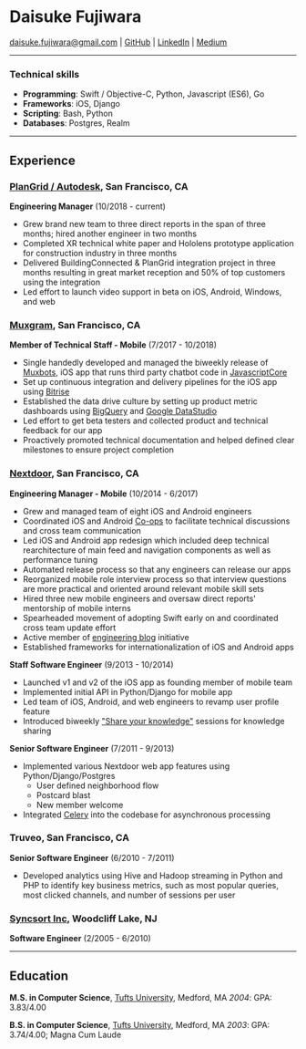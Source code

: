 # Daisuke Fujiwara
<daisuke.fujiwara@gmail.com> |
[GitHub](https://github.com/dfujiwara) |
[LinkedIn](https://www.linkedin.com/in/daisukefujiwara/) |
[Medium](https://medium.com/@daisuke.fujiwara)

---

### Technical skills
- __Programming__: Swift / Objective-C, Python, Javascript (ES6), Go
- __Frameworks__: iOS, Django
- __Scripting__: Bash, Python
- __Databases__: Postgres, Realm

---
## Experience

###  [PlanGrid / Autodesk](https://plangrid.com), San Francisco, CA
__Engineering Manager__ (10/2018 - current)
  - Grew brand new team to three direct reports in the span of three months; hired another engineer in two months
  - Completed XR technical white paper and Hololens prototype application for construction industry in three months
  - Delivered BuildingConnected & PlanGrid integration project in three months resulting in great market reception and 50% of top customers using the integration
  - Led effort to launch video support in beta on iOS, Android, Windows, and web

###  [Muxgram](https://muxgram.com), San Francisco, CA
__Member of Technical Staff - Mobile__ (7/2017 - 10/2018)
  - Single handedly developed and managed the biweekly release of [Muxbots](https://itunes.apple.com/us/app/muxbots/id1260001275?mt=8), iOS app that runs third party chatbot code in [JavascriptCore](https://developer.apple.com/documentation/javascriptcore)
  - Set up continuous integration and delivery pipelines for the iOS app using [Bitrise](https://bitrise.io)
  - Established the data drive culture by setting up product metric dashboards using [BigQuery](https://cloud.google.com/bigquery/) and [Google DataStudio](https://datastudio.google.com/)
  - Led effort to get beta testers and collected product and technical feedback for our app
  - Proactively promoted technical documentation and helped defined clear milestones to ensure project completion

###  [Nextdoor](https://nextdoor.com), San Francisco, CA
__Engineering Manager - Mobile__ (10/2014 - 6/2017)
  - Grew and managed team of eight iOS and Android engineers
  - Coordinated iOS and Android [Co-ops](https://engblog.nextdoor.com/co-ops-at-nextdoor-e0d64c2830b2) to facilitate technical discussions and cross team communication
  - Led iOS and Android app redesign which included deep technical rearchitecture of main feed and navigation components as well as performance tuning
  - Automated release process so that any engineers can release our apps
  - Reorganized mobile role interview process so that interview questions are more practical and oriented around relevant mobile skill sets
  - Hired three new mobile engineers and oversaw direct reports' mentorship of mobile interns
  - Spearheaded movement of adopting Swift early on and coordinated cross team update effort
  - Active member of [engineering blog](https://engblog.nextdoor.com) initiative
  - Established frameworks for internationalization of iOS and Android apps

__Staff Software Engineer__ (9/2013 - 10/2014)
  - Launched v1 and v2 of the iOS app as founding member of mobile team
  - Implemented initial API in Python/Django for mobile app
  - Led team of iOS, Android, and web engineers to revamp user profile feature
  - Introduced biweekly ["Share your knowledge"](https://engblog.nextdoor.com/share-your-knowledge-98119b4f7c4b) sessions for knowledge sharing

__Senior Software Engineer__ (7/2011 - 9/2013)
  - Implemented various Nextdoor web app features using Python/Django/Postgres
    - User defined neighborhood flow
    - Postcard blast
    - New member welcome
  - Integrated [Celery](http://www.celeryproject.org/) into the codebase for asynchronous processing

### Truveo, San Francisco, CA
__Senior Software Engineer__ (6/2010 - 7/2011)
  - Developed analytics using Hive and Hadoop streaming in Python and PHP to identify key business metrics, such as most popular queries, most clicked channels, and number of sessions per user

### [Syncsort Inc](https://www.syncsort.com), Woodcliff Lake, NJ
__Software Engineer__ (2/2005 - 6/2010)

---
## Education
__M.S. in Computer Science__, [Tufts University](https://www.tufts.edu), Medford, MA
_2004_: GPA: 3.83/4.00

__B.S. in Computer Science__, [Tufts University](https://www.tufts.edu), Medford, MA
_2003_: GPA: 3.74/4.00; Magna Cum Laude
